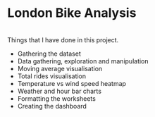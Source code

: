# London Bike Analysis
<br>
Things that I have done in this project.<br>

* Gathering the dataset<br>
* Data gathering, exploration and manipulation<br>
* Moving average visualisation<br>
* Total rides visualisation<br>
* Temperature vs wind speed heatmap<br>
* Weather and hour bar charts<br>
* Formatting the worksheets<br>
* Creating the dashboard<br>
